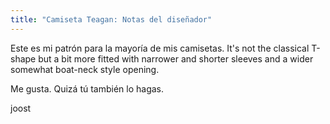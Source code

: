 ```yaml
---
title: "Camiseta Teagan: Notas del diseñador"
---
```


Este es mi patrón para la mayoría de mis camisetas. It's not the classical T-shape but a bit more fitted with narrower and shorter sleeves and a wider somewhat boat-neck style opening.

Me gusta. Quizá tú también lo hagas.

joost
